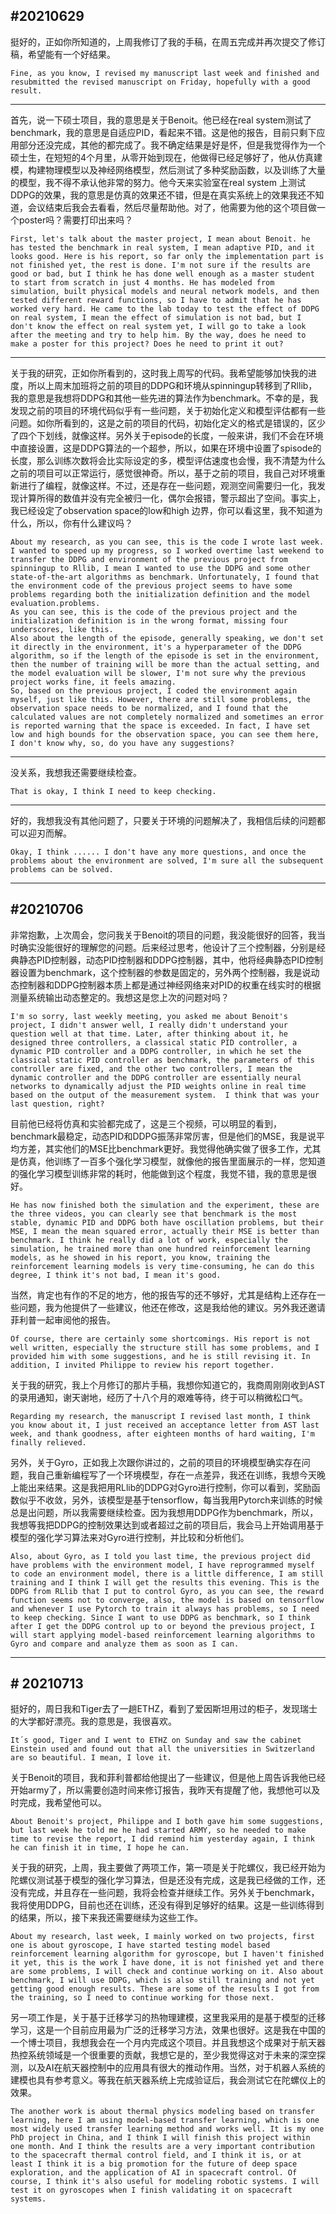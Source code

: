 ## #20210629

挺好的，正如你所知道的，上周我修订了我的手稿，在周五完成并再次提交了修订稿，希望能有一个好结果。

```
Fine, as you know, I revised my manuscript last week and finished and resubmitted the revised manuscript on Friday, hopefully with a good result.
```



---

首先，说一下硕士项目，我的意思是关于Benoit。他已经在real system测试了benchmark，我的意思是自适应PID，看起来不错。这是他的报告，目前只剩下应用部分还没完成，其他的都完成了。我不确定结果是好是怀，但是我觉得作为一个硕士生，在短短的4个月里，从零开始到现在，他做得已经足够好了，他从仿真建模，构建物理模型以及神经网络模型，然后测试了多种奖励函数，以及训练了大量的模型，我不得不承认他非常的努力。他今天来实验室在real system 上测试DDPG的效果，我的意思是仿真的效果还不错，但是在真实系统上的效果我还不知道，会议结束后我会去看看，然后尽量帮助他。对了，他需要为他的这个项目做一个poster吗？需要打印出来吗？

```
First, let's talk about the master project, I mean about Benoit. he has tested the benchmark in real system, I mean adaptive PID, and it looks good. Here is his report, so far only the implementation part is not finished yet, the rest is done. I'm not sure if the results are good or bad, but I think he has done well enough as a master student to start from scratch in just 4 months. He has modeled from simulation, built physical models and neural network models, and then tested different reward functions, so I have to admit that he has worked very hard. He came to the lab today to test the effect of DDPG on real system, I mean the effect of simulation is not bad, but I don't know the effect on real system yet, I will go to take a look after the meeting and try to help him. By the way, does he need to make a poster for this project? Does he need to print it out?
```

---

关于我的研究，正如你所看到的，这时我上周写的代码。我希望能够加快我的进度，所以上周末加班将之前的项目的DDPG和环境从spinningup转移到了Rllib，我的意思是我想将DDPG和其他一些先进的算法作为benchmark。不幸的是，我发现之前的项目的环境代码似乎有一些问题，关于初始化定义和模型评估都有一些问题。如你所看到的，这是之前的项目的代码，初始化定义的格式是错误的，区少了四个下划线，就像这样。另外关于episode的长度，一般来讲，我们不会在环境中直接设置，这是DDPG算法的一个超参，所以，如果在环境中设置了spisode的长度，那么训练次数将会比实际设定的多，模型评估速度也会慢，我不清楚为什么之前的项目可以正常运行，感觉很神奇。所以，基于之前的项目，我自己对环境重新进行了编程，就像这样。不过，还是存在一些问题，观测空间需要归一化，我发现计算所得的数值并没有完全被归一化，偶尔会报错，警示超出了空间。事实上，我已经设定了observation space的low和high 边界，你可以看这里，我不知道为什么，所以，你有什么建议吗？

```
About my research, as you can see, this is the code I wrote last week. I wanted to speed up my progress, so I worked overtime last weekend to transfer the DDPG and environment of the previous project from spinningup to Rllib, I mean I wanted to use the DDPG and some other state-of-the-art algorithms as benchmark. Unfortunately, I found that the environment code of the previous project seems to have some problems regarding both the initialization definition and the model evaluation.problems. 
As you can see, this is the code of the previous project and the initialization definition is in the wrong format, missing four underscores, like this.  
Also about the length of the episode, generally speaking, we don't set it directly in the environment, it's a hyperparameter of the DDPG algorithm, so if the length of the episode is set in the environment, then the number of training will be more than the actual setting, and the model evaluation will be slower, I'm not sure why the previous project works fine, it feels amazing. 
So, based on the previous project, I coded the environment again myself, just like this. However, there are still some problems, the observation space needs to be normalized, and I found that the calculated values are not completely normalized and sometimes an error is reported warning that the space is exceeded. In fact, I have set low and high bounds for the observation space, you can see them here, I don't know why, so, do you have any suggestions?

```

---

没关系，我想我还需要继续检查。

```
That is okay, I think I need to keep checking.
```

----

好的，我想我没有其他问题了，只要关于环境的问题解决了，我相信后续的问题都可以迎刃而解。

```
Okay, I think ...... I don't have any more questions, and once the problems about the environment are solved, I'm sure all the subsequent problems can be solved.
```













---



## #20210706

非常抱歉，上次周会，您问我关于Benoit的项目的问题，我没能很好的回答，我当时确实没能很好的理解您的问题。后来经过思考，他设计了三个控制器，分别是经典静态PID控制器，动态PID控制器和DDPG控制器，其中，他将经典静态PID控制器设置为benchmark，这个控制器的参数是固定的，另外两个控制器，我是说动态控制器和DDPG控制器本质上都是通过神经网络来对PID的权重在线实时的根据测量系统输出动态整定的。我想这是您上次的问题对吗？

```
I'm so sorry, last weekly meeting, you asked me about Benoit's project, I didn't answer well, I really didn't understand your question well at that time. Later, after thinking about it, he designed three controllers, a classical static PID controller, a dynamic PID controller and a DDPG controller, in which he set the classical static PID controller as benchmark, the parameters of this controller are fixed, and the other two controllers, I mean the dynamic controller and the DDPG controller are essentially neural networks to dynamically adjust the PID weights online in real time based on the output of the measurement system.  I think that was your last question, right?
```

目前他已经将仿真和实验都完成了，这是三个视频，可以明显的看到，benchmark最稳定，动态PID和DDPG振荡非常厉害，但是他们的MSE，我是说平均方差，其实他们的MSE比benchmark更好。我觉得他确实做了很多工作，尤其是仿真，他训练了一百多个强化学习模型，就像他的报告里面展示的一样，您知道的强化学习模型训练非常的耗时，他能做到这个程度，我觉不错，我的意思是很好。

```
He has now finished both the simulation and the experiment, these are the three videos, you can clearly see that benchmark is the most stable, dynamic PID and DDPG both have oscillation problems, but their MSE, I mean the mean squared error, actually their MSE is better than benchmark. I think he really did a lot of work, especially the simulation, he trained more than one hundred reinforcement learning models, as he showed in his report, you know, training the reinforcement learning models is very time-consuming, he can do this degree, I think it's not bad, I mean it's good.
```

当然，肯定也有作的不足的地方，他的报告写的还不够好，尤其是结构上还存在一些问题，我为他提供了一些建议，他还在修改，这是我给他的建议。另外我还邀请菲利普一起审阅他的报告。

```
Of course, there are certainly some shortcomings. His report is not well written, especially the structure still has some problems, and I provided him with some suggestions, and he is still revising it. In addition, I invited Philippe to review his report together.
```

关于我的研究，我上个月修订的那片手稿，我想你知道它的，我商周刚刚收到AST的录用通知，谢天谢地，经历了十八个月的艰难等待，终于可以稍微松口气。

```
Regarding my research, the manuscript I revised last month, I think you know about it, I just received an acceptance letter from AST last week, and thank goodness, after eighteen months of hard waiting, I'm finally relieved.
```

另外，关于Gyro，正如我上次跟你讲过的，之前的项目的环境模型确实存在问题，我自己重新编程写了一个环境模型，存在一点差异，我还在训练，我想今天晚上能出来结果。这是我把用RLlib的DDPG对Gyro进行控制，你可以看到，奖励函数似乎不收敛，另外，该模型是基于tensorflow，每当我用Pytorch来训练的时候总是出问题，所以我需要继续检查。因为我想用DDPG作为benchmark，所以，我想等我把DDPG的控制效果达到或者超过之前的项目后，我会马上开始调用基于模型的强化学习算法来对Gyro进行控制，并比较和分析他们。

```
Also, about Gyro, as I told you last time, the previous project did have problems with the environment model, I have reprogrammed myself to code an environment model, there is a little difference, I am still training and I think I will get the results this evening. This is the DDPG from RLlib that I put to control Gyro, as you can see, the reward function seems not to converge, also, the model is based on tensorflow and whenever I use Pytorch to train it always has problems, so I need to keep checking. Since I want to use DDPG as benchmark, so I think after I get the DDPG control up to or beyond the previous project, I will start applying model-based reinforcement learning algorithms to Gyro and compare and analyze them as soon as I can.
```



---

## # 20210713

挺好的，周日我和Tiger去了一趟ETHZ，看到了爱因斯坦用过的柜子，发现瑞士的大学都好漂亮。我的意思是，我很喜欢。

```
It´s good, Tiger and I went to ETHZ on Sunday and saw the cabinet Einstein used and found out that all the universities in Switzerland are so beautiful. I mean, I love it.
```

关于Benoit的项目，我和菲利普都给他提出了一些建议，但是他上周告诉我他已经开始army了，所以需要创造时间来修订报告，我昨天有提醒了他，我想他可以及时完成，我希望他可以。

```
About Benoit's project, Philippe and I both gave him some suggestions, but last week he told me he had started ARMY, so he needed to make time to revise the report, I did remind him yesterday again, I think he can finish it in time, I hope he can.
```

关于我的研究，上周，我主要做了两项工作，第一项是关于陀螺仪，我已经开始为陀螺仪测试基于模型的强化学习算法，但是还没有完成，这是我已经做的工作，还没有完成，并且存在一些问题，我将会检查并继续工作。另外关于benchmark，我将使用DDPG，目前也还在训练，还没有得到足够好的结果。这是一些训练得到的结果，所以，接下来我还需要继续为这些工作。

```
About my research, last week, I mainly worked on two projects, first one is about gyroscope, I have started testing model based reinforcement learning algorithm for gyroscope, but I haven't finished it yet, this is the work I have done, it is not finished yet and there are some problems, I will check and continue working on it. Also about benchmark, I will use DDPG, which is also still training and not yet getting good enough results. These are some of the results I got from the training, so I need to continue working for those next.
```

另一项工作是，关于基于迁移学习的热物理建模，这里我采用的是基于模型的迁移学习，这是一个目前应用最为广泛的迁移学习方法，效果也很好。这是我在中国的一个博士项目，我想我会在一个月内完成这个项目。并且我想这个成果对于航天器热控系统领域是一个很重要的贡献，我想它是的，至少我觉得这对于未来的深空探测，以及AI在航天器控制中的应用具有很大的推动作用。当然，对于机器人系统的建模也具有参考意义。等我在航天器系统上完成验证后，我会测试它在陀螺仪上的效果。

```
The another work is about thermal physics modeling based on transfer learning, here I am using model-based transfer learning, which is one most widely used transfer learning method and works well. It is my one PhD project in China, and I think I will finish this project within one month. And I think the results are a very important contribution to the spacecraft thermal control field, and I think it is, or at least I think it is a big promotion for the future of deep space exploration, and the application of AI in spacecraft control. Of course, I think it's also useful for modeling robotic systems. I will test it on gyroscopes when I finish validating it on spacecraft systems.
```















